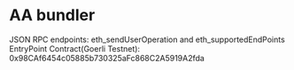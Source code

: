 # AA bundler

JSON RPC endpoints: eth_sendUserOperation and eth_supportedEndPoints
EntryPoint Contract(Goerli Testnet): 0x98CAf6454c05885b730325aFc868C2A5919A2fda
